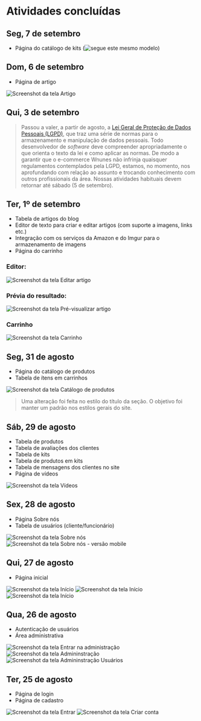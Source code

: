 # Atividades concluídas

## Seg, 7 de setembro

- Página do catálogo de kits (![segue este mesmo modelo](#seg-31-de-agosto))

## Dom, 6 de setembro

- Página de artigo

![Screenshot da tela Artigo](https://i.imgur.com/1liGmKa.png)

## Qui, 3 de setembro

>Passou a valer, a partir de agosto, a [Lei Geral de Proteção de Dados Pessoais (LGPD)](http://www.planalto.gov.br/ccivil_03/_Ato2015-2018/2018/Lei/L13709.htm), que traz uma série de normas para o armazenamento e manipulação de dados pessoais. Todo desenvolvedor de _software_ deve compreender apropriadamente o que orienta o texto da lei e como aplicar as normas. De modo a garantir que o e-commerce Wnunes não infrinja quaisquer regulamentos contemplados pela LGPD, estamos, no momento, nos aprofundando com relação ao assunto e trocando conhecimento com outros profissionais da área. Nossas atividades habituais devem retornar até sábado (5 de setembro).

## Ter, 1º de setembro

- Tabela de artigos do blog
- Editor de texto para criar e editar artigos (com suporte a imagens, links etc.)
- Integração com os serviços da Amazon e do Imgur para o armazenamento de imagens
- Página do carrinho

### Editor:

![Screenshot da tela Editar artigo](https://i.imgur.com/BChDyNi.png)

### Prévia do resultado:

![Screenshot da tela Pré-visualizar artigo](https://i.imgur.com/eFQr7mn.png)

### Carrinho

![Screenshot da tela Carrinho](https://i.imgur.com/zYFVw7S.png)

## Seg, 31 de agosto

- Página do catálogo de produtos
- Tabela de ítens em carrinhos

![Screenshot da tela Catálogo de produtos](https://i.imgur.com/BecQ9MA.png)

>Uma alteração foi feita no estilo do título da seção. O objetivo foi manter um padrão nos estilos gerais do site.

## Sáb, 29 de agosto

- Tabela de produtos
- Tabela de avaliações dos clientes
- Tabela de kits
- Tabela de produtos em kits
- Tabela de mensagens dos clientes no site
- Página de vídeos

![Screenshot da tela Vídeos](https://i.imgur.com/yyF2QK0.png)

## Sex, 28 de agosto

- Página Sobre nós
- Tabela de usuários (cliente/funcionário)

![Screenshot da tela Sobre nós](https://i.imgur.com/9OYp0QF.png)
![Screenshot da tela Sobre nós - versão mobile](https://i.imgur.com/hTiJ1Hw.png)

## Qui, 27 de agosto

- Página inicial

![Screenshot da tela Início](https://i.imgur.com/10r3ecU.png)
![Screenshot da tela Início](https://i.imgur.com/0IwN6ak.png)
![Screenshot da tela Início](https://i.imgur.com/8JGcSQd.png)

## Qua, 26 de agosto
- Autenticação de usuários
- Área administrativa

![Screenshot da tela Entrar na administração](https://i.imgur.com/HfibP76.png)
![Screenshot da tela Admininstração](https://i.imgur.com/GWlrfWs.png)
![Screenshot da tela Admininstração Usuários](https://i.imgur.com/YwBIfZ7.png)

## Ter, 25 de agosto
- Página de login
- Página de cadastro

![Screenshot da tela Entrar](https://i.imgur.com/UM9kbPH.png)
![Screenshot da tela Criar conta](https://i.imgur.com/IzOSalH.png)
